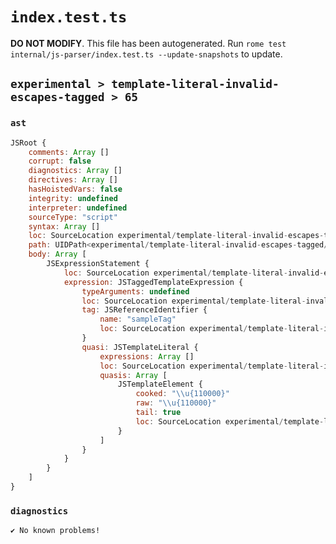 # `index.test.ts`

**DO NOT MODIFY**. This file has been autogenerated. Run `rome test internal/js-parser/index.test.ts --update-snapshots` to update.

## `experimental > template-literal-invalid-escapes-tagged > 65`

### `ast`

```javascript
JSRoot {
	comments: Array []
	corrupt: false
	diagnostics: Array []
	directives: Array []
	hasHoistedVars: false
	integrity: undefined
	interpreter: undefined
	sourceType: "script"
	syntax: Array []
	loc: SourceLocation experimental/template-literal-invalid-escapes-tagged/65/input.js 1:0-1:21
	path: UIDPath<experimental/template-literal-invalid-escapes-tagged/65/input.js>
	body: Array [
		JSExpressionStatement {
			loc: SourceLocation experimental/template-literal-invalid-escapes-tagged/65/input.js 1:0-1:21
			expression: JSTaggedTemplateExpression {
				typeArguments: undefined
				loc: SourceLocation experimental/template-literal-invalid-escapes-tagged/65/input.js 1:0-1:21
				tag: JSReferenceIdentifier {
					name: "sampleTag"
					loc: SourceLocation experimental/template-literal-invalid-escapes-tagged/65/input.js 1:0-1:9 (sampleTag)
				}
				quasi: JSTemplateLiteral {
					expressions: Array []
					loc: SourceLocation experimental/template-literal-invalid-escapes-tagged/65/input.js 1:9-1:21
					quasis: Array [
						JSTemplateElement {
							cooked: "\\u{110000}"
							raw: "\\u{110000}"
							tail: true
							loc: SourceLocation experimental/template-literal-invalid-escapes-tagged/65/input.js 1:10-1:20
						}
					]
				}
			}
		}
	]
}
```

### `diagnostics`

```
✔ No known problems!

```
